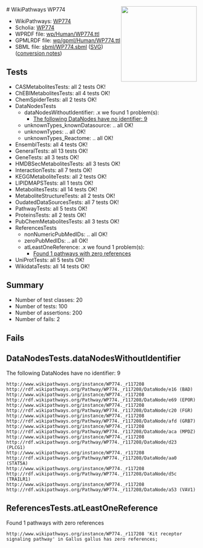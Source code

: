 <img style="float: right; width: 200px" src="../logo.png" />
# WikiPathways WP774

* WikiPathways: [WP774](https://identifiers.org/wikipathways:WP774)
* Scholia: [WP774](https://scholia.toolforge.org/wikipathways/WP774)
* WPRDF file: [wp/Human/WP774.ttl](../wp/Human/WP774.ttl)
* GPMLRDF file: [wp/gpml/Human/WP774.ttl](../wp/gpml/Human/WP774.ttl)
* SBML file: [sbml/WP774.sbml](../sbml/WP774.sbml) ([SVG](../sbml/WP774.svg)) ([conversion notes](../sbml/WP774.txt))

## Tests
* CASMetabolitesTests: all 2 tests OK!
* ChEBIMetabolitesTests: all 4 tests OK!
* ChemSpiderTests: all 2 tests OK!
* DataNodesTests
    * dataNodesWithoutIdentifier: .x we found 1 problem(s):
        * [The following DataNodes have no identifier: 9](#d2d32fa8)
    * unknownTypes_knownDatasource: .. all OK!
    * unknownTypes: .. all OK!
    * unknownTypes_Reactome: .. all OK!
* EnsemblTests: all 4 tests OK!
* GeneralTests: all 13 tests OK!
* GeneTests: all 3 tests OK!
* HMDBSecMetabolitesTests: all 3 tests OK!
* InteractionTests: all 7 tests OK!
* KEGGMetaboliteTests: all 2 tests OK!
* LIPIDMAPSTests: all 1 tests OK!
* MetabolitesTests: all 14 tests OK!
* MetaboliteStructureTests: all 2 tests OK!
* OudatedDataSourcesTests: all 7 tests OK!
* PathwayTests: all 5 tests OK!
* ProteinsTests: all 2 tests OK!
* PubChemMetabolitesTests: all 3 tests OK!
* ReferencesTests
    * nonNumericPubMedIDs: .. all OK!
    * zeroPubMedIDs: .. all OK!
    * atLeastOneReference: .x we found 1 problem(s):
        * [Found 1 pathways with zero references](#35eb778e)
* UniProtTests: all 5 tests OK!
* WikidataTests: all 14 tests OK!


## Summary

* Number of test classes: 20
* Number of tests: 100
* Number of assertions: 200
* Number of fails: 2

## Fails

<a name="d2d32fa8" />

## DataNodesTests.dataNodesWithoutIdentifier

The following DataNodes have no identifier: 9
```
http://www.wikipathways.org/instance/WP774._r117208 http://rdf.wikipathways.org/Pathway/WP774._r117208/DataNode/e16 (BAD)
http://www.wikipathways.org/instance/WP774._r117208 http://rdf.wikipathways.org/Pathway/WP774._r117208/DataNode/e69 (EPOR)
http://www.wikipathways.org/instance/WP774._r117208 http://rdf.wikipathways.org/Pathway/WP774._r117208/DataNode/c20 (FGR)
http://www.wikipathways.org/instance/WP774._r117208 http://rdf.wikipathways.org/Pathway/WP774._r117208/DataNode/afd (GRB7)
http://www.wikipathways.org/instance/WP774._r117208 http://rdf.wikipathways.org/Pathway/WP774._r117208/DataNode/aca (MPDZ)
http://www.wikipathways.org/instance/WP774._r117208 http://rdf.wikipathways.org/Pathway/WP774._r117208/DataNode/d23 (PLCG1)
http://www.wikipathways.org/instance/WP774._r117208 http://rdf.wikipathways.org/Pathway/WP774._r117208/DataNode/aa0 (STAT5A)
http://www.wikipathways.org/instance/WP774._r117208 http://rdf.wikipathways.org/Pathway/WP774._r117208/DataNode/d5c (TRAILR1)
http://www.wikipathways.org/instance/WP774._r117208 http://rdf.wikipathways.org/Pathway/WP774._r117208/DataNode/a53 (VAV1)
```

<a name="35eb778e" />

## ReferencesTests.atLeastOneReference

Found 1 pathways with zero references
```
http://www.wikipathways.org/instance/WP774._r117208 'Kit receptor signaling pathway' in Gallus gallus has zero references; 
```

